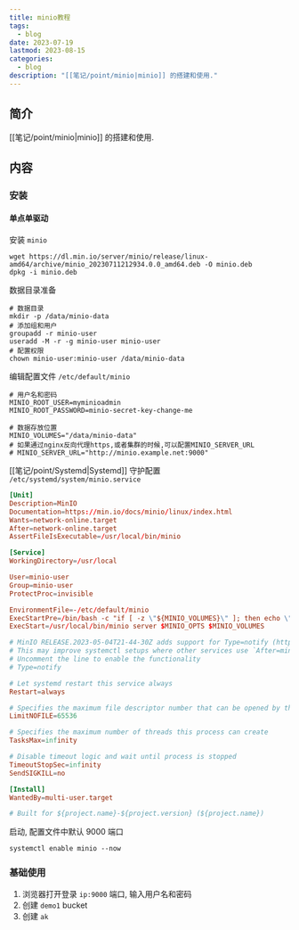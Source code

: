 ```yaml
---
title: minio教程
tags:
  - blog
date: 2023-07-19
lastmod: 2023-08-15
categories:
  - blog
description: "[[笔记/point/minio|minio]] 的搭建和使用."
---
```


## 简介

[[笔记/point/minio|minio]] 的搭建和使用.

## 内容

### 安装

#### 单点单驱动

安装 `minio`

```shell
wget https://dl.min.io/server/minio/release/linux-amd64/archive/minio_20230711212934.0.0_amd64.deb -O minio.deb
dpkg -i minio.deb
```

数据目录准备

```shell
# 数据目录
mkdir -p /data/minio-data
# 添加组和用户
groupadd -r minio-user
useradd -M -r -g minio-user minio-user
# 配置权限
chown minio-user:minio-user /data/minio-data
```

编辑配置文件 `/etc/default/minio`

```shell
# 用户名和密码
MINIO_ROOT_USER=myminioadmin
MINIO_ROOT_PASSWORD=minio-secret-key-change-me

# 数据存放位置
MINIO_VOLUMES="/data/minio-data"
# 如果通过nginx反向代理https,或者集群的时候,可以配置MINIO_SERVER_URL
# MINIO_SERVER_URL="http://minio.example.net:9000"
```

[[笔记/point/Systemd|Systemd]] 守护配置 `/etc/systemd/system/minio.service`

```toml
[Unit]
Description=MinIO
Documentation=https://min.io/docs/minio/linux/index.html
Wants=network-online.target
After=network-online.target
AssertFileIsExecutable=/usr/local/bin/minio

[Service]
WorkingDirectory=/usr/local

User=minio-user
Group=minio-user
ProtectProc=invisible

EnvironmentFile=-/etc/default/minio
ExecStartPre=/bin/bash -c "if [ -z \"${MINIO_VOLUMES}\" ]; then echo \"Variable MINIO_VOLUMES not set in /etc/default/minio\"; exit 1; fi"
ExecStart=/usr/local/bin/minio server $MINIO_OPTS $MINIO_VOLUMES

# MinIO RELEASE.2023-05-04T21-44-30Z adds support for Type=notify (https://www.freedesktop.org/software/systemd/man/systemd.service.html#Type=)
# This may improve systemctl setups where other services use `After=minio.server`
# Uncomment the line to enable the functionality
# Type=notify

# Let systemd restart this service always
Restart=always

# Specifies the maximum file descriptor number that can be opened by this process
LimitNOFILE=65536

# Specifies the maximum number of threads this process can create
TasksMax=infinity

# Disable timeout logic and wait until process is stopped
TimeoutStopSec=infinity
SendSIGKILL=no

[Install]
WantedBy=multi-user.target

# Built for ${project.name}-${project.version} (${project.name})
```

启动, 配置文件中默认 9000 端口

```shell
systemctl enable minio --now
```

### 基础使用

1. 浏览器打开登录 `ip:9000` 端口, 输入用户名和密码
2. 创建 `demo1` bucket
3. 创建 `ak`

